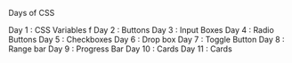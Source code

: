 Days of CSS

Day 1 : CSS Variables f
Day 2 : Buttons
Day 3 : Input Boxes
Day 4 : Radio Buttons
Day 5 : Checkboxes
Day 6 : Drop box
Day 7 : Toggle Button
Day 8 : Range bar
Day 9 : Progress Bar
Day 10 : Cards
Day 11 : Cards
